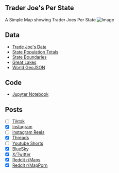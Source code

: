 ## Trader Joe's Per State
A Simple Map showing Trader Joes Per State
![Image](https://drive.google.com/uc?export=view&id=1PlHRS-65e9fIebMCsN5x-9aZDdGutL58)

## Data
* [Trade Joe's Data](https://locations.traderjoes.com/)
* [State Population Totals](https://www.census.gov/data/tables/time-series/demo/popest/2020s-state-total.html)
* [State Boundaries](https://www.census.gov/geographies/mapping-files/time-series/geo/carto-boundary-file.html)
* [Great Lakes](https://usicecenter.gov/Products/GreatLakesData)
* [World GeoJSON](https://public.opendatasoft.com/explore/dataset/world-administrative-boundaries/export/?flg=en-us)

## Code
* [Jupyter Notebook](FormatData.ipynb)

## Posts
- [ ] [Tiktok]()
- [x] [Instagram](https://www.instagram.com/p/DFDr9d0MnYS/)
- [ ] [Instagram Reels]()
- [x] [Threads](https://www.threads.net/@vinemapper/post/DFDr-kRsATB)
- [ ] [Youtube Shorts]()
- [x] [BlueSky](https://bsky.app/profile/vinemapper.bsky.social/post/3lg6xyjetp22l)
- [x] [X/Twitter](https://x.com/VineMapper/status/1881409555307106758)
- [x] [Reddit r/Maps](https://www.reddit.com/r/Maps/comments/1i5x8b0/trader_joes_per_state/)
- [x] [Reddit r/MapPorn](https://www.reddit.com/r/MapPorn/comments/1i5x7u9/trader_joes_per_state/)
